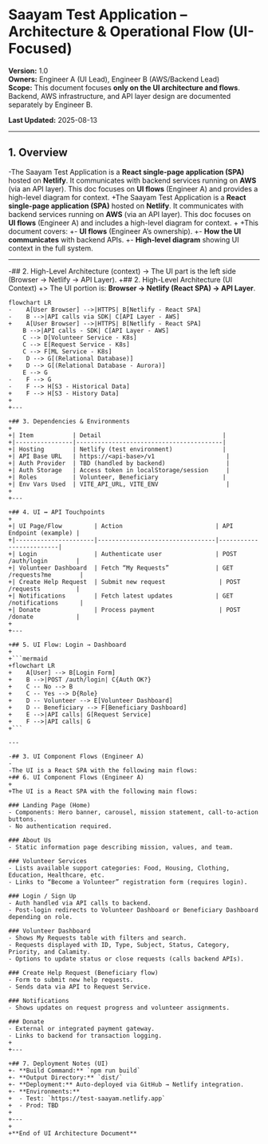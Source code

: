 # Saayam Test Application – Architecture & Operational Flow (UI-Focused)

 **Version:** 1.0  
 **Owners:** Engineer A (UI Lead), Engineer B (AWS/Backend Lead)  
 **Scope:** This document focuses **only on the UI architecture and flows**. Backend, AWS infrastructure, and API layer design are documented separately by Engineer B.  

 **Last Updated:** 2025-08-13  

---

 ## 1. Overview
-The Saayam Test Application is a **React single-page application (SPA)** hosted on **Netlify**. It communicates with backend services running on **AWS** (via an API layer). This doc focuses on **UI flows** (Engineer A) and provides a high-level diagram for context.
+The Saayam Test Application is a **React single-page application (SPA)** hosted on **Netlify**. It communicates with backend services running on **AWS** (via an API layer). This doc focuses on **UI flows** (Engineer A) and includes a high-level diagram for context.
+
+This document covers:
+- **UI flows** (Engineer A’s ownership).
+- **How the UI communicates** with backend APIs.
+- **High-level diagram** showing UI context in the full system.

---

-## 2. High-Level Architecture (context)
-> The UI part is the left side (Browser → Netlify → API Layer).
+## 2. High-Level Architecture (UI Context)
+> The UI portion is: **Browser → Netlify (React SPA) → API Layer**.

 ```mermaid
 flowchart LR
-    A[User Browser] -->|HTTPS| B[Netlify - React SPA]
-    B -->|API calls via SDK| C[API Layer - AWS]
+    A[User Browser] -->|HTTPS| B[Netlify - React SPA]
     B -->|API calls - SDK| C[API Layer - AWS]
     C --> D[Volunteer Service - K8s]
     C --> E[Request Service - K8s]
     C --> F[ML Service - K8s]
-    D --> G[(Relational Database)]
+    D --> G[(Relational Database - Aurora)]
     E --> G
-    F --> G
-    F --> H[S3 - Historical Data]
+    F --> H[S3 - History Data]
+
+---

+## 3. Dependencies & Environments
+
+| Item           | Detail                                  |
+|----------------|-----------------------------------------|
+| Hosting        | Netlify (test environment)              |
+| API Base URL   | https://<api-base>/v1                    |
+| Auth Provider  | TBD (handled by backend)                 |
+| Auth Storage   | Access token in localStorage/session     |
+| Roles          | Volunteer, Beneficiary                  |
+| Env Vars Used  | VITE_API_URL, VITE_ENV                   |
+
+---

+## 4. UI ↔ API Touchpoints
+
+| UI Page/Flow         | Action                          | API Endpoint (example) |
+|----------------------|---------------------------------|-------------------------|
+| Login                | Authenticate user               | POST /auth/login        |
+| Volunteer Dashboard  | Fetch “My Requests”             | GET /requests?me        |
+| Create Help Request  | Submit new request               | POST /requests          |
+| Notifications        | Fetch latest updates            | GET /notifications      |
+| Donate               | Process payment                  | POST /donate            |
+
+---

+## 5. UI Flow: Login → Dashboard
+
+```mermaid
+flowchart LR
+    A[User] --> B[Login Form]
+    B -->|POST /auth/login| C{Auth OK?}
+    C -- No --> B
+    C -- Yes --> D{Role}
+    D -- Volunteer --> E[Volunteer Dashboard]
+    D -- Beneficiary --> F[Beneficiary Dashboard]
+    E -->|API calls| G[Request Service]
+    F -->|API calls| G
+```

---

-## 3. UI Component Flows (Engineer A)
-
-The UI is a React SPA with the following main flows:
+## 6. UI Component Flows (Engineer A)
+
+The UI is a React SPA with the following main flows:

 ### Landing Page (Home)
 - Components: Hero banner, carousel, mission statement, call-to-action buttons.
 - No authentication required.

 ### About Us
 - Static information page describing mission, values, and team.

 ### Volunteer Services
 - Lists available support categories: Food, Housing, Clothing, Education, Healthcare, etc.
 - Links to “Become a Volunteer” registration form (requires login).

 ### Login / Sign Up
 - Auth handled via API calls to backend.
 - Post-login redirects to Volunteer Dashboard or Beneficiary Dashboard depending on role.

 ### Volunteer Dashboard
 - Shows My Requests table with filters and search.
 - Requests displayed with ID, Type, Subject, Status, Category, Priority, and Calamity.
 - Options to update status or close requests (calls backend APIs).

 ### Create Help Request (Beneficiary flow)
 - Form to submit new help requests.
 - Sends data via API to Request Service.

 ### Notifications
 - Shows updates on request progress and volunteer assignments.

 ### Donate
 - External or integrated payment gateway.
 - Links to backend for transaction logging.
+
+---

+## 7. Deployment Notes (UI)
+- **Build Command:** `npm run build`  
+- **Output Directory:** `dist/`  
+- **Deployment:** Auto-deployed via GitHub → Netlify integration.  
+- **Environments:**  
+  - Test: `https://test-saayam.netlify.app`  
+  - Prod: TBD  
+
+---
+
+**End of UI Architecture Document**
